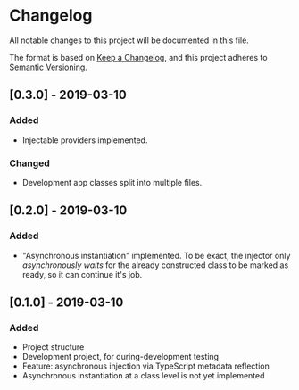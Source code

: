 # Changelog
All notable changes to this project will be documented in this file.

The format is based on [Keep a Changelog](https://keepachangelog.com/en/1.0.0/),
and this project adheres to [Semantic Versioning](https://semver.org/spec/v2.0.0.html).

## [0.3.0] - 2019-03-10

### Added
- Injectable providers implemented.

### Changed
- Development app classes split into multiple files.

## [0.2.0] - 2019-03-10

### Added
- "Asynchronous instantiation" implemented. To be exact, the injector only
*asynchronously waits* for the already constructed class to be marked
as ready, so it can continue it's job.

## [0.1.0] - 2019-03-10

### Added
- Project structure
- Development project, for during-development testing
- Feature: asynchronous injection via TypeScript metadata reflection
- Asynchronous instantiation at a class level is not yet implemented
